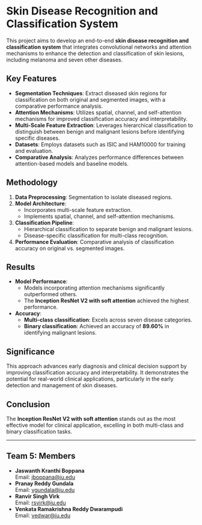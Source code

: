 # Skin Disease Recognition and Classification System

This project aims to develop an end-to-end **skin disease recognition and classification system** that integrates convolutional networks and attention mechanisms to enhance the detection and classification of skin lesions, including melanoma and seven other diseases. 

## Key Features
- **Segmentation Techniques**: Extract diseased skin regions for classification on both original and segmented images, with a comparative performance analysis.
- **Attention Mechanisms**: Utilizes spatial, channel, and self-attention mechanisms for improved classification accuracy and interpretability.
- **Multi-Scale Feature Extraction**: Leverages hierarchical classification to distinguish between benign and malignant lesions before identifying specific diseases.
- **Datasets**: Employs datasets such as ISIC and HAM10000 for training and evaluation.
- **Comparative Analysis**: Analyzes performance differences between attention-based models and baseline models.

## Methodology
1. **Data Preprocessing**: Segmentation to isolate diseased regions.
2. **Model Architecture**:
   - Incorporates multi-scale feature extraction.
   - Implements spatial, channel, and self-attention mechanisms.
3. **Classification Pipeline**:
   - Hierarchical classification to separate benign and malignant lesions.
   - Disease-specific classification for multi-class recognition.
4. **Performance Evaluation**: Comparative analysis of classification accuracy on original vs. segmented images.

## Results
- **Model Performance**: 
  - Models incorporating attention mechanisms significantly outperformed others.
  - The **Inception ResNet V2 with soft attention** achieved the highest performance.
- **Accuracy**:
  - **Multi-class classification**: Excels across seven disease categories.
  - **Binary classification**: Achieved an accuracy of **89.60%** in identifying malignant lesions.
  
## Significance
This approach advances early diagnosis and clinical decision support by improving classification accuracy and interpretability. It demonstrates the potential for real-world clinical applications, particularly in the early detection and management of skin diseases.

## Conclusion
The **Inception ResNet V2 with soft attention** stands out as the most effective model for clinical application, excelling in both multi-class and binary classification tasks.

---

## Team 5:  Members
- **Jaswanth Kranthi Boppana**  
  Email: [jboppana@iu.edu](mailto:jboppana@iu.edu)
- **Pranay Reddy Gundala**  
  Email: [vgundala@iu.edu](mailto:vgundala@iu.edu)
- **Ranvir Singh Virk**  
  Email: [rsvirk@iu.edu](mailto:rsvirk@iu.edu)
- **Venkata Ramakrishna Reddy Dwarampudi**  
  Email: [vedwar@iu.edu](mailto:vedwar@iu.edu)
